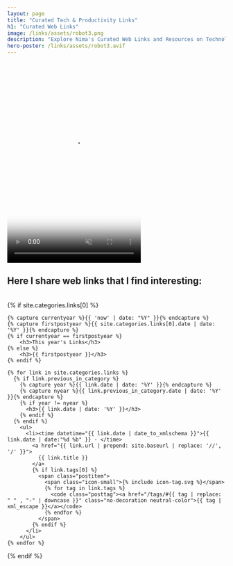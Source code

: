 ```yaml
---
layout: page
title: "Curated Tech & Productivity Links"
h1: "Curated Web Links"
image: /links/assets/robot3.png
description: "Explore Nima's Curated Web Links and Resources on Technology, Cybersecurity, Productivity, and Life to Help You Learn, Grow, and Stay Inspired."
hero-poster: /links/assets/robot3.avif
---
```


<video autoplay muted loop playsinline width="308" height="462" poster="{{ page.hero-poster }}">
  <source src="/links/assets/robot3.webm" type="video/webm">
  <source src="/links/assets/robot3.mp4" type="video/mp4">
</video>

<br>

<h2 class="section-intro no-decoration neutral-color">Here I share web links that I find interesting:</h2>

<br>
<section>
  {% if site.categories.links[0] %}

    {% capture currentyear %}{{ 'now' | date: "%Y" }}{% endcapture %}
    {% capture firstpostyear %}{{ site.categories.links[0].date | date: '%Y' }}{% endcapture %}
    {% if currentyear == firstpostyear %}
        <h3>This year's Links</h3>
    {% else %}
        <h3>{{ firstpostyear }}</h3>
    {% endif %}

    {% for link in site.categories.links %}
      {% if link.previous_in_category %}
        {% capture year %}{{ link.date | date: '%Y' }}{% endcapture %}
        {% capture nyear %}{{ link.previous_in_category.date | date: '%Y' }}{% endcapture %}
        {% if year != nyear %}
          <h3>{{ link.date | date: '%Y' }}</h3>
        {% endif %}
      {% endif %}
        <ul>
          <li><time datetime="{{ link.date | date_to_xmlschema }}">{{ link.date | date:"%d %b" }} - </time>
            <a href="{{ link.url | prepend: site.baseurl | replace: '//', '/' }}">
              {{ link.title }}
            </a>
            {% if link.tags[0] %}
              <span class="postitem">
                <span class="icon-small">{% include icon-tag.svg %}</span>
                {% for tag in link.tags %}
                  <code class="posttag"><a href="/tags/#{{ tag | replace: " " , "-" | downcase }}" class="no-decoration neutral-color">{{ tag | xml_escape }}</a></code>
                {% endfor %}
              </span>
            {% endif %}
          </li>
        </ul>
    {% endfor %}

  {% endif %}
</section>
